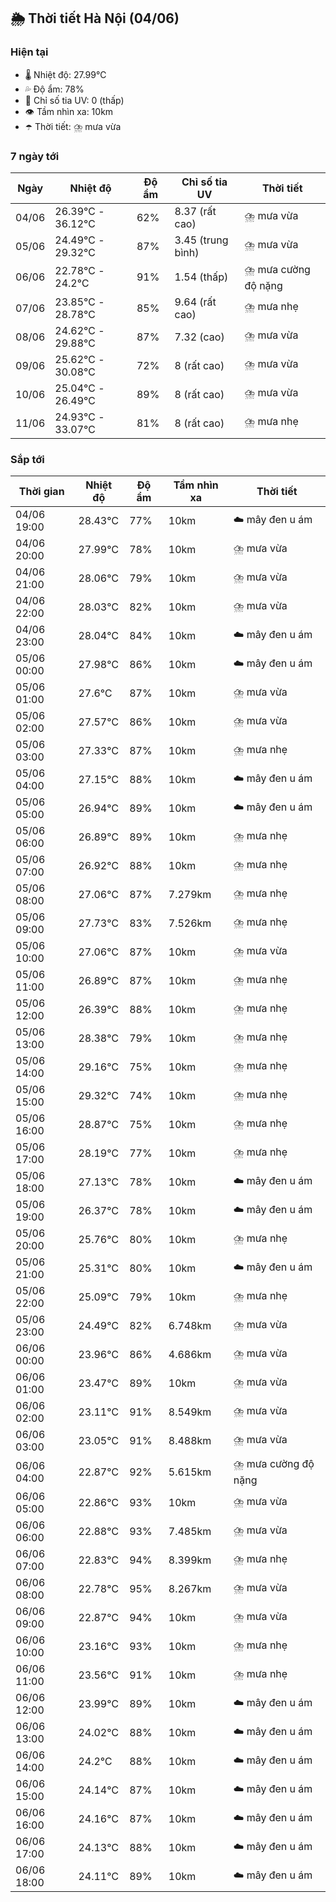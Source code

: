 ## 🌦️ Thời tiết Hà Nội (04/06)

### Hiện tại

- 🌡️ Nhiệt độ: 27.99℃
- 💦 Độ ẩm: 78%
- 🌟 Chỉ số tia UV: 0 (thấp)
- 👁️ Tầm nhìn xa: 10km
- ☂️ Thời tiết: ⛈️ mưa vừa

### 7 ngày tới

| Ngày | Nhiệt độ | Độ ẩm | Chỉ số tia UV | Thời tiết |
| --- | --- | --- | --- | --- |
| 04/06 | 26.39℃ - 36.12℃ | 62% | 8.37 (rất cao) | ⛈️ mưa vừa |
| 05/06 | 24.49℃ - 29.32℃ | 87% | 3.45 (trung bình) | ⛈️ mưa vừa |
| 06/06 | 22.78℃ - 24.2℃ | 91% | 1.54 (thấp) | ⛈️ mưa cường độ nặng |
| 07/06 | 23.85℃ - 28.78℃ | 85% | 9.64 (rất cao) | ⛈️ mưa nhẹ |
| 08/06 | 24.62℃ - 29.88℃ | 87% | 7.32 (cao) | ⛈️ mưa vừa |
| 09/06 | 25.62℃ - 30.08℃ | 72% | 8 (rất cao) | ⛈️ mưa vừa |
| 10/06 | 25.04℃ - 26.49℃ | 89% | 8 (rất cao) | ⛈️ mưa vừa |
| 11/06 | 24.93℃ - 33.07℃ | 81% | 8 (rất cao) | ⛈️ mưa nhẹ |

### Sắp tới

| Thời gian | Nhiệt độ | Độ ẩm | Tầm nhìn xa | Thời tiết |
| --- | --- | --- | --- | --- |
| 04/06 19:00 | 28.43℃ | 77% | 10km | ☁️ mây đen u ám |
| 04/06 20:00 | 27.99℃ | 78% | 10km | ⛈️ mưa vừa |
| 04/06 21:00 | 28.06℃ | 79% | 10km | ⛈️ mưa vừa |
| 04/06 22:00 | 28.03℃ | 82% | 10km | ⛈️ mưa vừa |
| 04/06 23:00 | 28.04℃ | 84% | 10km | ☁️ mây đen u ám |
| 05/06 00:00 | 27.98℃ | 86% | 10km | ☁️ mây đen u ám |
| 05/06 01:00 | 27.6℃ | 87% | 10km | ⛈️ mưa vừa |
| 05/06 02:00 | 27.57℃ | 86% | 10km | ⛈️ mưa vừa |
| 05/06 03:00 | 27.33℃ | 87% | 10km | ⛈️ mưa nhẹ |
| 05/06 04:00 | 27.15℃ | 88% | 10km | ☁️ mây đen u ám |
| 05/06 05:00 | 26.94℃ | 89% | 10km | ☁️ mây đen u ám |
| 05/06 06:00 | 26.89℃ | 89% | 10km | ⛈️ mưa nhẹ |
| 05/06 07:00 | 26.92℃ | 88% | 10km | ⛈️ mưa nhẹ |
| 05/06 08:00 | 27.06℃ | 87% | 7.279km | ⛈️ mưa nhẹ |
| 05/06 09:00 | 27.73℃ | 83% | 7.526km | ⛈️ mưa nhẹ |
| 05/06 10:00 | 27.06℃ | 87% | 10km | ⛈️ mưa vừa |
| 05/06 11:00 | 26.89℃ | 87% | 10km | ⛈️ mưa nhẹ |
| 05/06 12:00 | 26.39℃ | 88% | 10km | ⛈️ mưa nhẹ |
| 05/06 13:00 | 28.38℃ | 79% | 10km | ⛈️ mưa nhẹ |
| 05/06 14:00 | 29.16℃ | 75% | 10km | ⛈️ mưa nhẹ |
| 05/06 15:00 | 29.32℃ | 74% | 10km | ⛈️ mưa nhẹ |
| 05/06 16:00 | 28.87℃ | 75% | 10km | ⛈️ mưa nhẹ |
| 05/06 17:00 | 28.19℃ | 77% | 10km | ⛈️ mưa nhẹ |
| 05/06 18:00 | 27.13℃ | 78% | 10km | ☁️ mây đen u ám |
| 05/06 19:00 | 26.37℃ | 78% | 10km | ☁️ mây đen u ám |
| 05/06 20:00 | 25.76℃ | 80% | 10km | ⛈️ mưa nhẹ |
| 05/06 21:00 | 25.31℃ | 80% | 10km | ☁️ mây đen u ám |
| 05/06 22:00 | 25.09℃ | 79% | 10km | ⛈️ mưa nhẹ |
| 05/06 23:00 | 24.49℃ | 82% | 6.748km | ⛈️ mưa vừa |
| 06/06 00:00 | 23.96℃ | 86% | 4.686km | ⛈️ mưa vừa |
| 06/06 01:00 | 23.47℃ | 89% | 10km | ⛈️ mưa vừa |
| 06/06 02:00 | 23.11℃ | 91% | 8.549km | ⛈️ mưa vừa |
| 06/06 03:00 | 23.05℃ | 91% | 8.488km | ⛈️ mưa vừa |
| 06/06 04:00 | 22.87℃ | 92% | 5.615km | ⛈️ mưa cường độ nặng |
| 06/06 05:00 | 22.86℃ | 93% | 10km | ⛈️ mưa vừa |
| 06/06 06:00 | 22.88℃ | 93% | 7.485km | ⛈️ mưa vừa |
| 06/06 07:00 | 22.83℃ | 94% | 8.399km | ⛈️ mưa nhẹ |
| 06/06 08:00 | 22.78℃ | 95% | 8.267km | ⛈️ mưa vừa |
| 06/06 09:00 | 22.87℃ | 94% | 10km | ⛈️ mưa vừa |
| 06/06 10:00 | 23.16℃ | 93% | 10km | ⛈️ mưa nhẹ |
| 06/06 11:00 | 23.56℃ | 91% | 10km | ⛈️ mưa nhẹ |
| 06/06 12:00 | 23.99℃ | 89% | 10km | ☁️ mây đen u ám |
| 06/06 13:00 | 24.02℃ | 88% | 10km | ☁️ mây đen u ám |
| 06/06 14:00 | 24.2℃ | 88% | 10km | ☁️ mây đen u ám |
| 06/06 15:00 | 24.14℃ | 87% | 10km | ☁️ mây đen u ám |
| 06/06 16:00 | 24.16℃ | 87% | 10km | ☁️ mây đen u ám |
| 06/06 17:00 | 24.13℃ | 88% | 10km | ☁️ mây đen u ám |
| 06/06 18:00 | 24.11℃ | 89% | 10km | ☁️ mây đen u ám |
